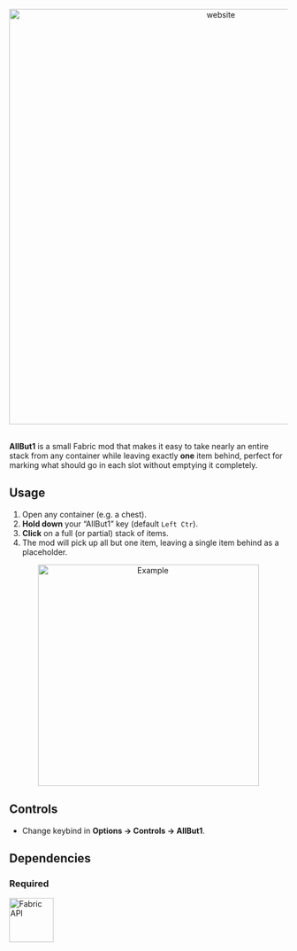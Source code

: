 <p align="center">
<a href="https://www.haagensen.me">
  <img
    src="https://cdn.modrinth.com/data/cached_images/b811a708d2a8f791cf233906b023325b01812d2e.png"
    alt="website"
    width="750"
    loading="lazy"
  />
</a>
<br><br>

**AllBut1** is a small Fabric mod that makes it easy to take nearly an entire stack from any container while leaving exactly **one** item behind, perfect for marking what should go in each slot without emptying it completely. 

## Usage
1. Open any container (e.g. a chest).
2. **Hold down** your “AllBut1” key (default ```Left Ctr```).  
3. **Click** on a full (or partial) stack of items.  
4. The mod will pick up all but one item, leaving a single item behind as a placeholder.

<p align="center">
<img
  src="https://cdn.modrinth.com/data/cached_images/fa8e822d2b79f586486a5073f1f586276d26293f.gif"
  alt="Example"
  width="400"
  loading="lazy"
/>

## Controls
- Change keybind in **Options → Controls → AllBut1**.  

## Dependencies

### Required

<a href="https://modrinth.com/mod/fabric-api">
  <img
    src="https://cdn.modrinth.com/data/cached_images/b541ef52cf8c8e8d990ac261f745a0d405896096.png"
    alt="Fabric API"
    width="80"
    loading="lazy"
  />
</a>
